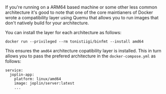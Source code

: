 If you're running on a ARM64 based machine or some other less common architecture it's good to note that one of the core maintianers of Docker wrote a compatibility layer using Quemu that allows you to run images that don't natively build for your architecture.

You can install the layer for each architecture as follows:
```
docker run --privileged --rm tonistiigi/binfmt --install amd64
```

This ensures the `amd64` architecture copatibility layer is installed. This in turn allows you to pass the prefered architecture in the `docker-compose.yml` as follows:

```
service:
  joplin-app:
    platform: linux/amd64
    image: joplin/server:latest
    ...
```
